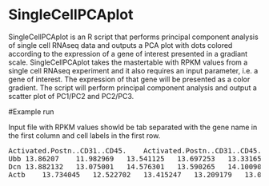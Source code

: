 # SingleCellPCAplot

SingleCellPCAplot is an R script that performs principal component analysis of single cell RNAseq data and outputs a PCA plot with dots colored according to the expression of a gene of interest presented in a gradiant scale. SingleCellPCAplot takes the mastertable with RPKM values from a single cell RNAseq experiment and it also requires an input parameter, i.e. a gene of interest. The expression of that gene will be presented as a color gradient. The script will perform principal component analysis and output a scatter plot of PC1/PC2 and PC2/PC3.

#Example run

Input file with RPKM values showld be tab separated with the gene name in the first column and cell labels in the first row.

<pre>
Activated.Postn..CD31..CD45.	Activated.Postn..CD31..CD45..1	Activated.Postn..CD31..CD45..2	Activated.Postn..CD31..CD45..3	Activated.Postn..CD31..CD45..4	Activated.Postn..CD31..CD45..5	Activated.Postn..CD31..CD45..6	Activated.Postn..CD31..CD45..7	Activated.Postn..CD31..CD45..8	Activated.Postn..CD31..CD45..9	Activated.Postn..CD31..CD45..10	Activated.Postn..CD31..CD45..11	Activated.Postn..CD31..CD45..12	Activated.Postn..CD31..CD45..13	Activated.Postn..CD31..CD45..14	Activated.Postn..CD31..CD45..15	Activated.Postn..CD31..CD45..16	Activated.Postn..CD31..CD45..17	Activated.Postn..CD31..CD45..18	Activated.Postn..CD31..CD45..19	Activated.Postn..CD31..CD45..20	Activated.Postn..CD31..CD45..21	Activated.Postn..CD31..CD45..22	Activated.Postn..CD31..CD45..23	Activated.Postn.traced.Postn..CD31..CD45.	Activated.Postn.traced.Postn..CD31..CD45..1	Activated.Postn.traced.Postn..CD31..CD45..2	Activated.Postn.traced.Postn..CD31..CD45..3	Activated.Postn.traced.Postn..CD31..CD45..4	Activated.Postn.traced.Postn..CD31..CD45..5	Activated.Postn.traced.Postn..CD31..CD45..6	Activated.Postn.traced.Postn..CD31..CD45..7	Activated.Postn.traced.Postn..CD31..CD45..8	Activated.Postn.traced.Postn..CD31..CD45..9	Activated.Postn.traced.Postn..CD31..CD45..10	Activated.Postn.traced.Postn..CD31..CD45..11	Activated.Postn.traced.Postn..CD31..CD45..12	Activated.Postn.traced.Postn..CD31..CD45..13	Activated.Postn.traced.Postn..CD31..CD45..14	Activated.Postn.traced.Postn..CD31..CD45..15	Activated.Postn.traced.Postn..CD31..CD45..16	Activated.Postn.traced.Postn..CD31..CD45..17	Activated.Postn.traced.Postn..CD31..CD45..18	Activated.Postn.traced.Postn..CD31..CD45..19	Activated.Postn.traced.Postn..CD31..CD45..20	Activated.Postn.traced.Postn..CD31..CD45..21	Activated.Postn.traced.Postn..CD31..CD45..22	Activated.Postn.traced.Postn..CD31..CD45..23	Activated.Postn.traced.Postn..CD31..CD45..24	Activated.Postn.traced.Postn..CD31..CD45..25	Activated.Postn.traced.Postn..CD31..CD45..26	Activated.Postn..CD31..CD45..24	Activated.Postn..CD31..CD45..25	Activated.Postn..CD31..CD45..26	Activated.Postn..CD31..CD45..27	Activated.Postn..CD31..CD45..28	Activated.Postn..CD31..CD45..29	Activated.Postn..CD31..CD45..30	Activated.Postn..CD31..CD45..31	Activated.Postn..CD31..CD45..32	Activated.Postn..CD31..CD45..33	Activated.Postn..CD31..CD45..34	Activated.Postn..CD31..CD45..35	Activated.Postn..CD31..CD45..36	Activated.Postn..CD31..CD45..37	Activated.Postn..CD31..CD45..38	Activated.Postn..CD31..CD45..39	Activated.Postn..CD31..CD45..40	Activated.Postn..CD31..CD45..41	Activated.Postn..CD31..CD45..42	Activated.Postn..CD31..CD45..43	Activated.Postn..CD31..CD45..44	Activated.Postn..CD31..CD45..45	Activated.Postn..CD31..CD45..46	Activated.Postn..CD31..CD45..47	Activated.Postn..CD31..CD45..48	Activated.Postn..CD31..CD45..49	Activated.Postn..CD31..CD45..50	Activated.Postn..CD31..CD45..51	Activated.Tcf21.Traced..Act..TCF21.	Activated.Tcf21.Traced..Act..TCF21..1	Activated.Tcf21.Traced..Act..TCF21..2	Activated.Tcf21.Traced..Act..TCF21..3	Activated.Tcf21.Traced..Act..TCF21..4	Activated.Tcf21.Traced..Act..TCF21..5	Activated.Tcf21.Traced..Act..TCF21..6	Activated.Tcf21.Traced..Act..TCF21..7	Activated.Tcf21.Traced..Act..TCF21..8	Activated.Tcf21.Traced..Act..TCF21..9	Activated.Tcf21.Traced..Act..TCF21..10	Activated.Tcf21.Traced..Act..TCF21..11	Activated.Tcf21.Traced..Act..TCF21..12	Activated.Tcf21.Traced..Act..TCF21..13	Activated.Tcf21.Traced..Act..TCF21..14	Activated.Tcf21.Traced..Act..TCF21..15	Activated.Tcf21.Traced..Act..TCF21..16	Activated.Tcf21.Traced..Act..TCF21..17	Activated.Tcf21.Traced..Act..TCF21..18	Activated.Tcf21.Traced..Act..TCF21..19	Activated.Tcf21.Traced..Act..TCF21..20	Activated.Tcf21.Traced..Act..TCF21..21	Activated.Tcf21.Traced..Act..TCF21..22	Activated.Tcf21.Traced..Act..TCF21..23	Activated.Tcf21.Traced..Act..TCF21..24	Activated.Tcf21.Traced..Act..TCF21..25	Activated.Tcf21.Traced..Act..TCF21..26	Activated.Tcf21.Traced..Act..TCF21..27	Activated.Tcf21.Traced..Act..TCF21..28	Activated.Tcf21.Traced..Act..TCF21..29	Activated.Tcf21.Traced..Act..TCF21..30	Activated.Tcf21.Traced..Act..TCF21..31	Activated.Tcf21.Traced..Act..TCF21..32	Activated.Tcf21.Traced..Act..TCF21..33	Activated.Tcf21.Traced..Act..TCF21..34	Activated.Tcf21.Traced..Act..TCF21..35	Activated.Tcf21.Traced..Act..TCF21..36	Activated.Tcf21.Traced..Act..TCF21..37	Activated.Tcf21.Traced..Act..TCF21..38	Activated.Tcf21.Traced..Act..TCF21..39	Activated.Tcf21.Traced..Act..TCF21..40	Activated.Tcf21.Traced..Act..TCF21..41	Activated.Tcf21.Traced..Act..TCF21..42	Activated.Tcf21.Traced..Act..TCF21..43	Postn..resident.CD31..CD45.	Postn..Resident.Tcf21.	Postn..Resident.Tcf21..1	Postn..Resident.Tcf21..2	Resident.Postn..CD31..CD45.	Resident.Postn..CD31..CD45..1	Resident.Postn..CD31..CD45..2	Resident.Postn..CD31..CD45..3	Resident.Postn..CD31..CD45..4	Resident.Postn..CD31..CD45..5	Resident.Postn..CD31..CD45..6	Resident.Postn..CD31..CD45..7	Resident.Postn..CD31..CD45..8	Resident.Postn..CD31..CD45..9	Resident.Postn..CD31..CD45..10	Resident.Postn..CD31..CD45..11	Resident.Tcf21traced.Tcf21...uninjured.	Resident.Tcf21traced.Tcf21...uninjured..1	Resident.Tcf21traced.Tcf21...uninjured..2	Resident.Tcf21traced.Tcf21...uninjured..3	Resident.Tcf21traced.Tcf21...uninjured..4	Resident.Tcf21traced.Tcf21...uninjured..5	Resident.Tcf21traced.Tcf21...uninjured..6	Resident.Tcf21traced.Tcf21...uninjured..7	Resident.Tcf21traced.Tcf21...uninjured..8	Resident.Tcf21traced.Tcf21...uninjured..9	Resident.Tcf21traced.Tcf21...uninjured..10	Resident.Tcf21traced.Tcf21...uninjured..11	Resident.Tcf21traced.Tcf21...uninjured..12	Resident.Tcf21traced.Tcf21...uninjured..13	Resident.Tcf21traced.Tcf21...uninjured..14	Resident.Tcf21traced.Tcf21...uninjured..15	Resident.Tcf21traced.Tcf21...uninjured..16	Untraced.Activated.CD31..CD45..cells.from.scar	Untraced.Activated.CD31..CD45..cells.from.scar.1	Untraced.Activated.CD31..CD45..cells.from.scar.2	Untraced.Activated.CD31..CD45..cells.from.scar.3	Untraced.Activated.CD31..CD45..cells.from.scar.4	Untraced.Activated.CD31..CD45..cells.from.scar.5	Untraced.Activated.CD31..CD45..cells.from.scar.6	Untraced.Activated.CD31..CD45..cells.from.scar.7	Untraced.Activated.CD31..CD45..cells.from.scar.8	Untraced.Activated.CD31..CD45..cells.from.scar.9	Untraced.Activated.CD31..CD45..cells.from.scar.10	Untraced.Activated.CD31..CD45..cells.from.scar.11	Untraced.Activated.CD31..CD45..cells.from.scar.12	Untraced.Activated.CD31..CD45..cells.from.scar.13	Untraced.Activated.CD31..CD45..cells.from.scar.14	Untraced.Activated.CD31..CD45..cells.from.scar.15	Untraced.Activated.CD31..CD45..cells.from.scar.16	Untraced.Activated.CD31..CD45..cells.from.scar.17	Untraced.Activated.CD31..CD45..cells.from.scar.18	Untraced.Activated.CD31..CD45..cells.from.scar.19	Untraced.Activated.CD31..CD45..cells.from.scar.20	Untraced.Activated.CD31..CD45..cells.from.scar.21	Untraced.Activated.CD31..CD45..cells.from.scar.22	Untraced.Activated.CD31..CD45..cells.from.scar.23	Untraced.Activated.CD31..CD45..cells.from.scar.24	Untraced.Activated.CD31..CD45..cells.from.scar.25	Untraced.Activated.CD31..CD45..cells.from.scar.26	Untraced.Activated.CD31..CD45..cells.from.scar.27	Untraced.Activated.CD31..CD45..cells.from.scar.28
Ubb	13.86207	11.982969	13.541125	13.697253	13.33165	13.840584	13.246747	13.458857	13.26546	13.684786	13.597669	13.25915	13.152725	13.771079	13.655919	13.688052	13.673941	13.222902	13.10571	13.851502	14.036093	12.124432	12.97331	13.603688	12.130227	12.993758	12.805208	13.596723	13.071537	12.937836	13.98242	13.699752	13.707857	13.578852	13.505114	13.285303	13.326573	13.536225	13.640275	12.871668	13.378158	13.585896	13.033744	13.583216	13.078607	13.21797	13.644508	13.556689	13.204784	13.555723	13.006861	13.55294	12.949418	13.370037	13.793067	9.233603	13.200138	13.255721	12.728471	9.693918	12.854245	12.576226	13.171809	13.466875	13.680834	13.874989	12.581031	13.037635	13.23231	13.139296	13.203805	12.278761	13.086028	13.445443	7.3041515	13.13601	11.70386	13.086179	13.022582	12.917979	13.348916	14.11031	11.590682	12.868178	13.300514	13.205054	13.375191	12.641065	13.061613	13.38733	13.343003	13.436065	13.284553	12.941179	12.736605	13.115344	13.356303	13.439159	13.124816	13.415038	12.986815	13.74437	12.891072	13.602805	13.569527	13.231581	13.251858	13.6313	13.741398	12.44298	11.957142	13.071979	11.395087	12.756274	13.4373865	12.89822	13.741532	13.614871	13.571794	13.96849	13.524195	12.699591	13.17079	13.668595	13.242242	13.063265	13.443845	13.589277	13.39259	13.62244	13.60457	13.332902	13.095536	12.718382	13.576431	13.310084	13.65144	12.302218	13.468868	13.5846405	13.28735	13.590961	13.085101	13.886997	13.858532	13.38972	13.770371	13.325242	13.4441805	12.087826	13.501807	13.628097	13.243867	13.3985195	13.82952	13.808521	13.06711	13.339168	13.220488	13.629195	13.62505	12.894407	13.045815	12.779445	12.821273	13.861576	13.54156	13.487502	13.459126	12.795243	13.164552	13.539584	12.541845	7.194168	13.108057	13.442842	13.012995	13.543457	12.922864	13.480866	13.445474	11.189922	13.875786	12.85153	14.007434
Dcn	13.882132	13.075001	14.576301	13.590265	14.100907	13.617802	12.681775	14.073322	14.367706	14.354165	13.274112	13.986761	14.302691	13.697014	13.959587	13.649247	13.924157	14.398769	14.060152	14.411955	13.817853	14.451709	12.022597	14.225913	12.148491	12.691384	12.976594	12.659506	11.718438	11.444596	14.186649	11.208649	13.562921	13.366921	12.928359	12.665302	13.542493	13.352703	13.769693	13.2039	12.111941	13.437403	13.476092	14.346797	13.253824	12.882376	13.832033	12.526004	13.55148	13.147661	12.985948	14.457925	13.991306	12.817828	4.064269	11.893489	14.1654215	13.433713	11.694662	5.7535625	12.192932	12.725759	11.582806	11.791403	13.1293955	13.002272	12.97249	13.8485365	12.997706	12.1680765	11.797325	12.107612	13.417193	13.602919	11.230904	13.448433	13.619003	8.01185	13.0395565	12.491058	13.935414	13.617269	12.438251	14.006187	13.744714	12.720655	13.803087	8.021097	11.595772	13.450832	14.346381	13.242195	10.633342	11.9391985	12.953378	12.207495	13.145295	13.229276	13.035693	14.177472	13.318966	13.266651	12.262985	12.983824	14.491799	13.88723	12.887334	12.390604	12.747575	12.780136	13.912891	13.102416	8.855044	12.132081	13.883285	13.505673	12.793871	12.412276	13.631579	13.305122	13.9384	11.657154	13.384231	13.489636	14.395377	14.241587	14.075526	10.747824	13.652056	13.197784	14.447755	14.530513	14.697435	13.583884	14.430207	13.157226	14.372309	14.098441	14.312806	13.964909	14.397525	14.340858	14.039948	13.879531	14.219962	12.821339	14.088046	13.361979	13.815191	14.230721	14.354662	14.278793	14.606532	13.873278	14.243377	13.873586	13.428752	14.159625	13.744516	13.26102	13.382873	14.137183	14.520612	7.802869	12.931742	12.21636	12.353493	12.982377	13.621288	12.461671	13.97395	12.606646	13.683546	12.925924	13.321749	11.0191765	13.517595	13.394469	13.009084	13.810885	12.885342	13.739392	12.864643	14.780031	13.693244
Actb	13.734045	12.522702	13.415247	13.209179	13.056113	13.427856	12.233424	12.887258	12.100704	13.531891	12.820748	13.344985	12.881791	13.600417	13.193485	12.909121	12.898377	12.024754	11.916873	12.750915	12.712462	12.216144	12.8650055	13.198881	12.436209	12.979017	13.691905	12.981638	13.596682	13.925964	11.406142	11.392529	11.683775	12.498023	13.2407055	13.492172	12.483022	12.86085	13.798057	13.232794	13.4168215	13.67703	12.831323	12.208617	12.471388	12.495183	10.690617	13.370143	11.88587	12.386993	12.851105	12.733126	12.636833	12.771518	13.847279	11.798535	12.360644	12.70858	13.827396	13.02202	13.804238	13.682791	13.697816	12.573817	13.623024	13.996163	13.205558	12.876404	13.358192	13.741376	12.387267	13.781056	13.447055	12.4737835	13.336255	13.072685	13.427544	13.44005	13.24184	12.664533	13.154788	13.851693	13.790402	13.273282	13.298301	12.900905	12.929553	13.634423	12.551163	13.090133	12.3847685	12.960629	13.741804	12.916892	13.483205	13.740919	13.832967	13.17246	13.151069	12.881266	10.665685	13.410287	13.370143	13.531974	12.681854	13.1707115	13.693974	13.509228	13.373445	12.707652	13.544967	13.464905	13.361031	13.549852	12.602942	12.342437	13.774049	13.086433	12.778293	11.285748	13.34921	13.488236	13.065959	13.689075	12.808765	13.168075	12.566755	13.537743	13.030241	11.23233	13.2493515	12.19135	11.618789	13.065174	12.070052	12.0976305	12.527914	11.982373	12.535155	13.509334	12.60165	13.029723	13.205435	12.264651	11.777064	12.492098	13.622455	13.485834	13.442727	12.908158	13.396787	13.247888	12.80231	11.660072	12.696563	13.476233	12.894774	12.546756	13.1079035	11.710168	11.094819	11.648384	12.378503	14.788173	12.228651	12.184576	12.879168	11.873432	11.096444	12.660482	11.962317	12.708602	13.085022	12.988616	12.309216	12.827122	11.575345	12.236113	15.5218	13.681532	12.984964	16.016819	14.627011	15.249339	15.783489

</pre>
